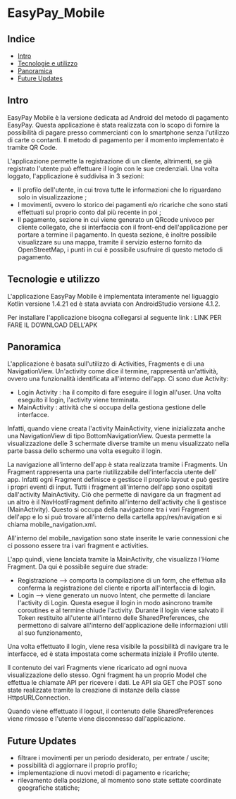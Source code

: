 # EasyPay_Mobile

## Indice
* [Intro](#intro)
* [Tecnologie e utilizzo](#tecnologie-e-utilizzo)
* [Panoramica](#panoramica)
* [Future Updates](#future-updates)

## Intro

EasyPay Mobile è la versione dedicata ad Android del metodo di pagamento EasyPay.
Questa applicazione è stata realizzata con lo scopo di fornire la possibilità di pagare presso commercianti con lo smartphone senza l'utilizzo di carte o contanti.
Il metodo di pagamento per il momento implementato è tramite QR Code.

L'applicazione permette la registrazione di un cliente, altrimenti, se già registrato l'utente può effettuare il login con le sue credenziali. 
Una volta loggato, l'applicazione è suddivisa in 3 sezioni:
* Il profilo dell'utente, in cui trova tutte le informazioni che lo riguardano solo in visualizzazione ;
* I movimenti, ovvero lo storico dei pagamenti e/o ricariche che sono stati effettuati sul proprio conto dal più recente in poi ;
* Il pagamento, sezione in cui viene generato un QRcode univoco per cliente collegato, che si interfaccia con il front-end dell'applicazione per portare a termine il pagamento. In questa sezione, è inoltre possibile visualizzare su una mappa, tramite il servizio esterno fornito da OpenStreetMap, i punti in cui è possibile usufruire di questo metodo di pagamento.

## Tecnologie e utilizzo

L'applicazione EasyPay Mobile è implementata interamente nel liguaggio Kotlin versione 1.4.21
ed è stata avviata con AndroidStudio versione 4.1.2.

Per installare l'applicazione bisogna collegarsi al seguente link : LINK PER FARE IL DOWNLOAD DELL'APK

## Panoramica
L'applicazione è basata sull'utilizzo di Activities, Fragments e di una NavigationView.
Un'activity come dice il termine, rappresentà un'attività, ovvero una funzionalità identificata all'interno dell'app.
Ci sono due Activity:
* Login Activity : ha il compito di fare eseguire il login all'user. Una volta eseguito il login, l'activity viene terminata.
* MainActivity : attività che si occupa della gestiona gestione delle interfacce.

Infatti, quando viene creata l'activity MainActivity, viene inizializzata anche una NavigationView di tipo BottomNavigationView.
Questa permette la visualizzazione delle 3 schermate diverse tramite un menu visualizzato nella parte bassa dello schermo una volta eseguito il login.

La navigazione all'interno dell'app è stata realizzata tramite i Fragments. 
Un Fragment rappresenta una parte riutilizzabile dell'interfaccia utente dell' app. Infatti ogni Fragment definisce e gestisce il proprio layout e può gestire i propri eventi di input. Tutti i fragment all'interno dell'app sono ospitati dall'activity MainActivity. 
Ciò che permette di navigare da un fragment ad un altro è il NavHostFragment definito all'interno dell'activity che li gestisce (MainActivity). 
Questo si occupa della navigazione tra i vari Fragment dell'app e lo si può trovare all'interno della cartella app/res/navigation e si chiama mobile_navigation.xml. 

All'interno del mobile_navigation sono state inserite le varie connessioni che ci possono essere tra i vari fragment e activities.

L'app quindi, viene lanciata tramite la MainActivity, che visualizza l'Home Fragment. Da qui è possibile seguire due strade:
* Registrazione --> comporta la compilazione di un form, che effettua alla conferma la registrazione del cliente e riporta all'interfaccia di login.
* Login --> viene generato un nuovo Intent, che permette di lanciare l'activity di Login. Questa esegue il login in modo asincrono tramite coroutines e al termine chiude l'activity. Durante il login viene salvato il Token restituito all'utente all'interno delle SharedPreferences, che permettono di salvare all'interno dell'applicazione delle informazioni utili al suo funzionamento,

Una volta effettuato il login, viene resa visibile la possibilità di navigare tra le interfacce, ed è stata impostata come schermata iniziale il Profilo utente.

Il contenuto dei vari Fragments viene ricaricato ad ogni nuova visualizzazione dello stesso. Ogni fragment ha un proprio Model che effettua le chiamate API per ricevere i dati. Le API sia GET che POST sono state realizzate tramite la creazione di instanze della classe HttpsURLConnection.

Quando viene effettuato il logout, il contenuto delle SharedPreferences viene rimosso e l'utente viene disconnesso dall'applicazione.

## Future Updates
* filtrare i movimenti per un periodo desiderato, per entrate / uscite;
* possibilità di aggiornare il proprio profilo;
* implementazione di nuovi metodi di pagamento e ricariche;
* rilevamento della posizione, al momento sono state settate coordinate geografiche statiche;
